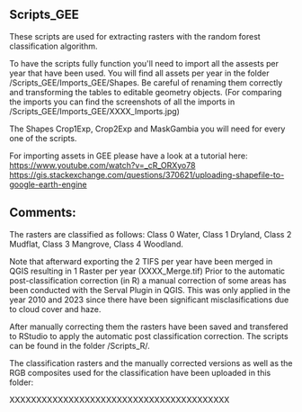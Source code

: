 ## Scripts_GEE

These scripts are used for extracting rasters with the random forest classification algorithm. 

To have the scripts fully function you'll need to import all the assests per year that have been used. You will find all assets per year in the folder /Scripts_GEE/Imports_GEE/Shapes. Be careful of renaming them correctly and transforming the tables to editable geometry objects. (For comparing the imports you can find the screenshots of all the imports in /Scripts_GEE/Imports_GEE/XXXX_Imports.jpg)


The Shapes Crop1Exp, Crop2Exp and MaskGambia you will need for every one of the scripts.

For importing assets in GEE please have a look at a tutorial here: 
https://www.youtube.com/watch?v=_cR_ORXyo78 
https://gis.stackexchange.com/questions/370621/uploading-shapefile-to-google-earth-engine


## Comments: 

The rasters are classified as follows: Class 0 Water, Class 1 Dryland, Class 2 Mudflat, Class 3 Mangrove, Class 4 Woodland.  

Note that afterward exporting the 2 TIFS per year have been merged in QGIS resulting in 1 Raster per year (XXXX_Merge.tif) Prior to the automatic post-classification correction (in R) a manual correction of some areas has been conducted with the Serval Plugin in QGIS. This was only applied in the year 2010 and 2023 since there have been significant misclasifications due to cloud cover and haze.  

After manually correcting them the rasters have been saved and transfered to RStudio to apply the automatic post classification correction. The scripts can be found in the folder /Scripts_R/.

The classification rasters and the manually corrected versions as well as the RGB composites used for the classification have been uploaded in this folder: 

XXXXXXXXXXXXXXXXXXXXXXXXXXXXXXXXXXXXXXXXX

